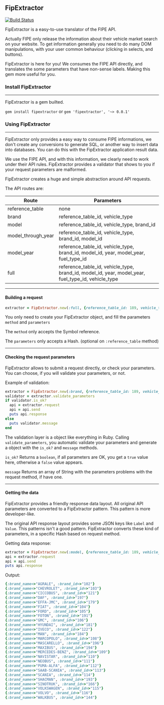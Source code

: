 ## FipExtractor 

[![Build Status](https://travis-ci.org/Rynaro/FipExtractor.svg?branch=master)](https://travis-ci.org/Rynaro/FipExtractor)

FipExtractor is a easy-to-use translator of the FIPE API.

Actually FIPE only release the information about their vehicle market search on
your website. To get information generally you need to do many DOM manipulations,
with your user common behaviour (clicking in selects, and buttons).

FipExtractor is here for you! We consumes the FIPE API directly, and
translates the some parameters that have non-sense labels. Making this gem more useful for you.

### Install FipExtractor
---
FipExtractor is a gem builted.

``gem install fipextractor``  or ``gem 'fipextractor', '~> 0.0.1'``


### Using FipExtractor
---

FipExtractor only provides a easy way to consume FIPE informations, we don't create any
conversions to generate SQL, or another way to insert data into databases.
You can do this with the FipExtractor application result data.

We use the FIPE API, and with this information, we clearly need to work under their
API rules. FipExtractor provides a validator that shows to you if your request parameters
are malformed.

FipExtractor creates a huge and simple abstraction around API requests.

The API routes are:

|Route|Parameters|
|------|----------|
|reference_table|none|
|brand|reference_table_id, vehicle_type|
|model|reference_table_id, vehicle_type, brand_id|
|model_through_year|reference_table_id, vehicle_type, brand_id, model_id|
|model_year|reference_table_id, vehicle_type, brand_id, model_id, year, model_year, fuel_type_id|
|full|reference_table_id, vehicle_type, brand_id, model_id, year, model_year, fuel_type_id, vehicle_type|

---
#### Building a request

````ruby
extractor = FipExtractor.new(:full, {reference_table_id: 189, vehicle_type: :car, brand_id: 3, model_id: 7, model_year: "1999", year: "1999", fuel_type_id: 1})
````

You only need to create your FipExtractor object, and fill the parameters ``method`` and ``parameters``

The ``method`` only accepts the Symbol reference.

The ``parameters`` only accepts a Hash. (optional on ``:reference_table`` method)

---
#### Checking the request parameters

FipExtractor allows to submit a request directly, or check your parameters. You can choose, if you will validate your parameters, or not.

Example of validation:

````ruby
extractor = FipExtractor.new(:brand, {reference_table_id: 189, vehicle_type: :truck})
validator = extractor.validate_parameters
if validator.is_ok?
  api = extractor.request
  api = api.send
  puts api.response
else
  puts validator.message
end
````

The validation layer is a object like everything in Ruby. Calling ``validate_parameters``, you automatic validate your parameters and generate a object with the ``is_ok?`` and ``message`` methods.

``is_ok?`` Returns a ``boolean``, if all parameters are OK, you get a ``true`` value here, otherwise a ``false`` value appears.

``message`` Returns an array of String with the parameters problems with the request method, if have one.

---
#### Getting the data

FipExtractor provides a friendly response data layout. All original API parameters are converted to a FipExtractor pattern. This pattern is more developer-like.

The original API response layout provides some JSON keys like ``Label`` and ``Value``. This patterns isn't a good pattern. FipExtractor converts these kind of parameters, in a specific Hash based on request method.

Getting data response:
````ruby
extractor = FipExtractor.new(:model, {reference_table_id: 189, vehicle_type: :truck, brand_id: 102})
api = extractor.request
api = api.send
puts api.response
````

Output:

````ruby
{:brand_name=>"AGRALE", :brand_id=>"102"}
{:brand_name=>"CHEVROLET", :brand_id=>"103"}
{:brand_name=>"CICCOBUS", :brand_id=>"121"}
{:brand_name=>"DAF", :brand_id=>"197"}
{:brand_name=>"EFFA-JMC", :brand_id=>"179"}
{:brand_name=>"FIAT", :brand_id=>"104"}
{:brand_name=>"FORD", :brand_id=>"105"}
{:brand_name=>"FOTON", :brand_id=>"191"}
{:brand_name=>"GMC", :brand_id=>"106"}
{:brand_name=>"HYUNDAI", :brand_id=>"181"}
{:brand_name=>"IVECO", :brand_id=>"122"}
{:brand_name=>"MAN", :brand_id=>"184"}
{:brand_name=>"MARCOPOLO", :brand_id=>"108"}
{:brand_name=>"MASCARELLO", :brand_id=>"196"}
{:brand_name=>"MAXIBUS", :brand_id=>"194"}
{:brand_name=>"MERCEDES-BENZ", :brand_id=>"109"}
{:brand_name=>"NAVISTAR", :brand_id=>"110"}
{:brand_name=>"NEOBUS", :brand_id=>"111"}
{:brand_name=>"PUMA-ALFA", :brand_id=>"112"}
{:brand_name=>"SAAB-SCANIA", :brand_id=>"113"}
{:brand_name=>"SCANIA", :brand_id=>"114"}
{:brand_name=>"SHACMAN", :brand_id=>"193"}
{:brand_name=>"SINOTRUK", :brand_id=>"166"}
{:brand_name=>"VOLKSWAGEN", :brand_id=>"115"}
{:brand_name=>"VOLVO", :brand_id=>"116"}
{:brand_name=>"WALKBUS", :brand_id=>"144"}
````

